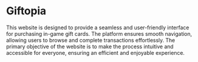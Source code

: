 # Giftopia
This website is designed to provide a seamless and user-friendly interface for purchasing in-game gift cards. The platform ensures smooth navigation, allowing users to browse and complete transactions effortlessly. The primary objective of the website is to make the process intuitive and accessible for everyone, ensuring an efficient and enjoyable experience.
